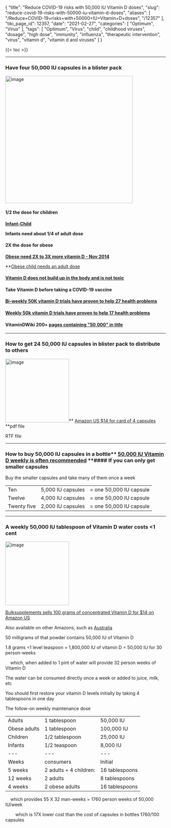 {
    "title": "Reduce COVID-19 risks with 50,000 IU Vitamin D doses",
    "slug": "reduce-covid-19-risks-with-50000-iu-vitamin-d-doses",
    "aliases": [
        "/Reduce+COVID-19+risks+with+50000+IU+Vitamin+D+doses",
        "/12357"
    ],
    "tiki_page_id": 12357,
    "date": "2021-02-27",
    "categories": [
        "Optimum",
        "Virus"
    ],
    "tags": [
        "Optimum",
        "Virus",
        "child",
        "childhood viruses",
        "dosage",
        "high dose",
        "immunity",
        "influenza",
        "therapeutic intervention",
        "virus",
        "vitamin d",
        "vitamin d and viruses"
    ]
}


{{< toc >}}

---

### Have four 50,000 IU capsules in a blister pack

<img src="https://d378j1rmrlek7x.cloudfront.net/attachments/jpeg/four-50k-iu.jpg" alt="image" width="400">

<!-- ~tc~ As the virus seems to be ever encroaching on our St. Herman's family, Henry and I would like (again) to provide free Vitamin D to all parishioners who want it. We are not doctors, so we cannot recommend for or against it. But you may choose to take Vitamin D as an alternative to the vaccine, or in addition to reducing side effects and as an additional preventative against colds and flu as well.

I am leaving a box of "emergency" 4-cap packets in the Parish Hall  You may take a packet for yourself and more as needed for your family.  Each adult should take all 4 caps in the packet right away if you experience Covid symptoms, or as a preventive over several days to build your immune system against Covid, flu, etc. Children should take less, obese adults more, according to body weight.

Taking a whole packet of four 50,000 IU caps may seem like a very high dose of Vitamin D, but the studies show that it is a safe amount for almost all adults, and that less probably won't be effective against the virus. Henry has been taking that amount every 4 days for the last 3 years, and many people (including me) have taken an even larger dose of Vitamin D at one time without ill effects. Complete information on dosage, safety, study results, etc., are to be found at is.gd/covidpt. We urge you to check it out.

We also have additional free Vitamin D for those who want prevention for longer than 3 weeks, just let me know. ~/tc~ -->

#### 1/2 the dose for children

 **[Infant-Child](/posts/infant-child)** 

 **Infants need about 1/4 of adult dose** 

#### 2X the dose for obese

 **[Obese need 2X to 3X more vitamin D - Nov 2014](/posts/obese-need-2x-to-3x-more-vitamin-d)** 

 **[Obese child needs an adult dose](/posts/obese-children-and-youths-need-more-vitamin-d-review)

#### [Vitamin D does not build up in the body and is not toxic](/posts/overview-toxicity-of-vitamin-d)

#### Take Vitamin D before taking a COVID-19 vaccine

#### [Bi-weekly 50K vitamin D trials have proven to help 27 health problems](/posts/one-pill-every-two-weeks-gives-you-all-the-vitamin-d-most-adults-need)

#### [Weekly 50k vitamin D trials have proven to help 17 health problems](/posts/one-pill-every-two-weeks-gives-you-all-the-vitamin-d-most-adults-need)

#### VitaminDWiki 200+ [pages containing "50,000" in title](/tags/pages-containing-50000-in-title.html)

---

### How to get 24  50,000 IU capsules in blister pack to distribute to others

<img src="https://d378j1rmrlek7x.cloudfront.net/attachments/jpeg/four-50k-iu.jpg" alt="image" width="200">** [Amazon US $14 for card of 4 capsules](https://www.amazon.com/gp/product/B081W2TKF1/ref=ppx_yo_dt_b_asin_title_o01_s00?ie=UTF8&psc=1) **pdf file

RTF file

---

### How to buy 50,000 IU capsules in a bottle** [50,000 IU Vitamin D weekly is often recommended](/posts/50000-iu-vitamin-d-weekly-is-often-recommended) **#### If you can only get smaller capsules

Buy the smaller capsules and take many of them once a week

| | | |
| --- | --- | --- |
| Ten  | 5,000 IU capsules  | = one 50,000 IU capsule |
| Twelve  | 4,000 IU capsules  | = one 50,000 IU capsule |
| Twenty five  | 2,000 IU capsules  | = one 50,000 IU capsule |

---

### A weekly 50,000 IU tablespoon of Vitamin D water costs <1 cent

<img src="https://d378j1rmrlek7x.cloudfront.net/attachments/jpeg/2-pennies.jpg" alt="image" width="200">

[Bulksupplements sells 100 grams of concentrated Vitamin D for $14 on Amazon US](https://www.amazon.com/BulkSupplements-Vitamin-Cholecalciferol-Powder-Grams/dp/B00EV16SAA/ref=sr_1_9?dchild=1&keywords=bulk+supplements+vitamin+d&qid=1614858258&sr=8-9)

Also available on other Amazons, such as  [Australia](https://www.amazon.com.au/BulkSupplements-Vitamin-Cholecalciferol-Powder-Grams/dp/B00EV16SAA/ref=sr_1_3?dchild=1&keywords=bulksupplements+%22Vitamin+d%22&qid=1614860141&sr=8-3) 

50 milligrams of that powder contains 50,000 IU of Vitamin D

1.8 grams =1 level teaspoon = 1,800,000 IU of vitamin D = 50,000 IU for 30 person-weeks

&nbsp; &nbsp; which, when added to 1 pint of water will  provide 32 person weeks of Vitamin D

The water can be consumed directly once a week or added to juice, milk, etc

You should first restore your vitamin D levels initially by taking 4 tablespoons in one day

The follow-on weekly maintenance dose 

| | | |
| --- | --- | --- |
| Adults | 1 tablespoon | 50,000 IU |
| Obese adults | 1 tablespoon | 100,000 IU |
| Children | 1/2 tablespoon | 25,000 IU |
| Infants  | 1/2 teaspoon | 8,000 IU |** Examples of how long 1 pint of Vitamin D water will last **| | | | |
| --- | --- | --- | --- |
| Weeks | consumers | Initial | Weekly maintenance |
| 5 weeks | 2 adults + 4 children: | 16 tablespoons | 4 tablespoons |
| 12 weeks | 2 adults | 8 tablespoons | 2 tablespoons |
| 4 weeks | 2 obese adults  | 16 tablespoons | 4 tablespoons |** Cost of Concentrate: $15 for 1760 person-weeks of 50,000IU **So; $15 of vitamin D concentrate provides 55 packets of contracted Vitamin D  100 gram / 1.8 gram

&nbsp; &nbsp; which provides 55 X 32 man-weeks = 1760 person weeks of 50,000 IU/week

&nbsp; &nbsp; &nbsp; &nbsp; which is  17X lower cost than the cost of capsules in bottles   1760/100 capsules